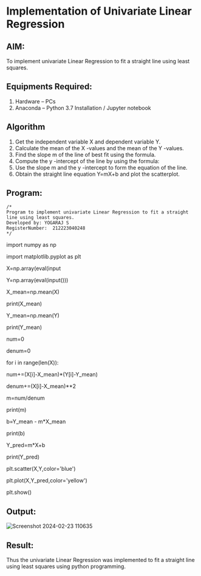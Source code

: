 # Implementation of Univariate Linear Regression
## AIM:
To implement univariate Linear Regression to fit a straight line using least squares.

## Equipments Required:
1. Hardware – PCs
2. Anaconda – Python 3.7 Installation / Jupyter notebook

## Algorithm
1. Get the independent variable X and dependent variable Y.
2. Calculate the mean of the X -values and the mean of the Y -values.
3. Find the slope m of the line of best fit using the formula. 
4. Compute the y -intercept of the line by using the formula:
5. Use the slope m and the y -intercept to form the equation of the line.
6. Obtain the straight line equation Y=mX+b and plot the scatterplot.

## Program:
```
/*
Program to implement univariate Linear Regression to fit a straight line using least squares.
Developed by: YOGARAJ S
RegisterNumber:  212223040248
*/
```
import numpy as np

import matplotlib.pyplot as plt

X=np.array(eval(input

Y=np.array(eval(input()))


X_mean=np.mean(X)

print(X_mean)

Y_mean=np.mean(Y)

print(Y_mean)

num=0

denum=0

for i in range(len(X)):

  num+=(X[i]-X_mean)*(Y[i]-Y_mean)
  
  denum+=(X[i]-X_mean)**2
  
m=num/denum

print(m)

b=Y_mean - m*X_mean

print(b)

Y_pred=m*X+b

print(Y_pred)

plt.scatter(X,Y,color='blue')

plt.plot(X,Y_pred,color='yellow') 

plt.show()

## Output:
![Screenshot 2024-02-23 110635](https://github.com/yogaraj2/Find-the-best-fit-line-using-Least-Squares-Method/assets/153482637/26000813-4aa6-4c50-a7f3-42c516eb5226)



## Result:
Thus the univariate Linear Regression was implemented to fit a straight line using least squares using python programming.
